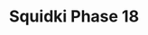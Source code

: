 ---
slug: squidki-phase-18
title: Squidki Phase 18
description: "Squidki Phase 18 is an exciting online game. Play for free directly in your browser!"
icon: /images/new_mods/Sprunki Phase 18.png
url: https://wowtbc.net/sprunkin/sprunki-phase18/index.html
previewImage: /images/new_mods/Sprunki Phase 18.png
type: new mods

# SEO配置
seo:
  title: "Squidki Phase 18 - Play Free Online Game | Fun Browser Games"
  description: "Squidki Phase 18 - Play this fun online game for free in your browser. No download required!"
  ogImage: "/images/new_mods/Sprunki Phase 18.png"
  keywords: "squidki-phase-18, online game, browser game, free game, new mods game, play online"

videoUrls:
  - https://www.youtube.com/embed/example1
  - https://www.youtube.com/embed/example2

whyPlay:
  title: "Why Play Squidki Phase 18?"
  items:
    - "Immersive Gameplay: Squidki Phase 18 offers an engaging and immersive gaming experience that will keep you entertained for hours"
    - "Challenging Levels: Test your skills with increasingly difficult challenges and obstacles"
    - "Beautiful Graphics: Enjoy stunning visuals and smooth animations that bring the game world to life"
    - "Regular Updates: New content and features are added regularly to keep the game fresh and exciting"
    - "Free to Play: Experience all the fun without spending a penny"
    - "Community Features: Connect with other players, share strategies, and compete for high scores"
    - "Cross-Platform: Play on any device with a web browser, no downloads required"

features:
  title: "Key Features of Squidki Phase 18"
  image: "/images/new_mods/Sprunki Phase 18.png"
  items:
    - "Intuitive Controls: Easy to learn controls make Squidki Phase 18 accessible for players of all skill levels"
    - "Multiple Game Modes: Enjoy various gameplay options that provide different challenges and experiences"
    - "Character Customization: Personalize your gaming experience with unique characters and items"
    - "Achievement System: Complete special tasks to earn rewards and recognition"
    - "Leaderboards: Compete with players worldwide and see who can achieve the highest scores"

characteristics:
  title: "Game Characteristics"
  image: "/images/new_mods/Sprunki Phase 18.png"
  items:
    - "Genre: New mods game with elements of strategy and skill"
    - "Difficulty: Suitable for both casual gamers and those seeking a challenge"
    - "Play Time: Quick sessions or extended gameplay, depending on your preference"
    - "Art Style: Vibrant and engaging visuals that enhance the gaming experience"
    - "Sound Design: Immersive audio that complements the gameplay perfectly"

info: "Squidki Phase 18 is an exciting online game that offers players a unique and engaging gaming experience. With its intuitive controls, stunning visuals, and challenging gameplay, Squidki Phase 18 provides hours of entertainment for players of all ages and skill levels. Whether you're looking for a quick gaming session during a break or an extended play session, Squidki Phase 18 delivers an immersive experience that will keep you coming back for more. The game features multiple levels of increasing difficulty, ensuring that players are constantly challenged as they progress. With regular updates adding new content and features, Squidki Phase 18 remains fresh and exciting, providing endless entertainment options for its growing community of players."

howToPlayIntro: "Welcome to Squidki Phase 18! This guide will walk you through the basics and help you master the game. Whether you're a beginner or looking to improve your skills, these tips and instructions will enhance your gaming experience."

howToPlaySteps:
  - title: "Getting Started"
    description: "Begin your Squidki Phase 18 adventure by familiarizing yourself with the controls. Use your keyboard or mouse to navigate through the game interface. The tutorial will guide you through the basic mechanics and help you understand the objectives."
  - title: "Understanding the Objectives"
    description: "In Squidki Phase 18, your main goal is to progress through levels by completing specific objectives. Each level presents unique challenges that require different strategies and approaches."
  - title: "Mastering the Controls"
    description: "Practice using the controls to improve your precision and reaction time. Squidki Phase 18 requires quick reflexes and strategic thinking to overcome obstacles and defeat opponents."
  - title: "Utilizing Power-ups"
    description: "Collect power-ups throughout the game to enhance your abilities and overcome difficult challenges. Each power-up offers unique advantages that can be crucial for success."
  - title: "Developing Strategies"
    description: "As you progress in Squidki Phase 18, develop effective strategies for different scenarios. Analyze patterns, anticipate challenges, and adapt your approach to maximize your performance."

faq:
  title: "Frequently Asked Questions about Squidki Phase 18"
  items:
    - question: "Is Squidki Phase 18 free to play?"
      answer: "Yes, Squidki Phase 18 is completely free to play directly in your web browser. No downloads or purchases are required to enjoy the full game experience."
    - question: "Can I play Squidki Phase 18 on mobile devices?"
      answer: "Yes, Squidki Phase 18 is optimized for both desktop and mobile play. You can enjoy the game on any device with a web browser and internet connection."
    - question: "Are there any in-game purchases?"
      answer: "While Squidki Phase 18 is free to play, there may be optional in-game purchases available for cosmetic items or additional features that don't affect core gameplay."
    - question: "How often is Squidki Phase 18 updated?"
      answer: "The developers regularly update Squidki Phase 18 with new content, features, and improvements based on player feedback and game performance."
    - question: "Can I play Squidki Phase 18 offline?"
      answer: "Currently, Squidki Phase 18 requires an internet connection to play as it's a browser-based online game."
    - question: "Is Squidki Phase 18 suitable for children?"
      answer: "Yes, Squidki Phase 18 is designed to be family-friendly and suitable for players of all ages."
    - question: "How do I report bugs or issues?"
      answer: "If you encounter any problems while playing Squidki Phase 18, you can report them through the game's support page or contact the developers directly through their website."
    - question: "Still Have Questions?"
      answer: "If you have additional questions about Squidki Phase 18 that aren't covered in this FAQ, please visit our support center or contact our customer service team for assistance."
---